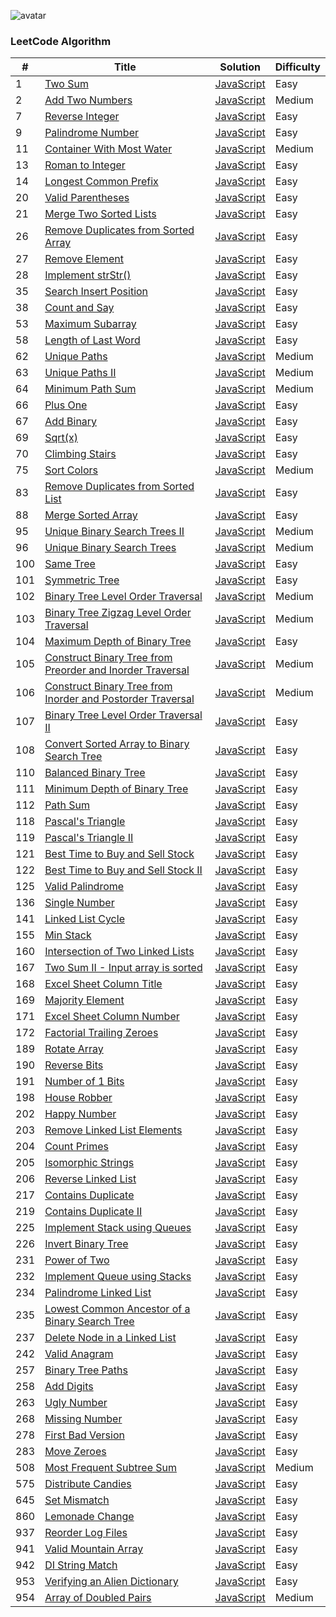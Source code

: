![avatar](https://leetcode.com/static/webpack_bundles/images/logo-dark.e99485d9b.svg)


### LeetCode Algorithm

| # | Title | Solution | Difficulty |
|---| ----- | -------- | ---------- |
|1|[Two Sum](https://leetcode.com/problems/two-sum/)|[JavaScript](./Problems/1.TwoSum/1.js)|Easy|
|2|[Add Two Numbers](https://leetcode.com/problems/add-two-numbers/)|[JavaScript](./Problems/2.AddTwoNumbers/2.js)|Medium|
|7|[Reverse Integer](https://leetcode.com/problems/reverse-integer/)|[JavaScript](./Problems/7.ReverseInteger/7.js)|Easy|
|9|[Palindrome Number](https://leetcode.com/problems/palindrome-number/)|[JavaScript](./Problems/9.PalindromeNumber/9.js)|Easy|
|11|[Container With Most Water](https://leetcode.com/problems/container-with-most-water/)|[JavaScript](./Problems/11.ContainerWithMostWater/11.js)|Medium|
|13|[Roman to Integer](https://leetcode.com/problems/roman-to-integer/)|[JavaScript](./Problems/13.RomantoInteger/13.js)|Easy|
|14|[Longest Common Prefix](https://leetcode.com/problems/longest-common-prefix/)|[JavaScript](./Problems/14.LongestCommonPrefix/14.js)|Easy|
|20|[Valid Parentheses](https://leetcode.com/problems/valid-parentheses/)|[JavaScript](./Problems/20.ValidParentheses/20.js)|Easy|
|21|[Merge Two Sorted Lists](https://leetcode.com/problems/merge-two-sorted-lists/)|[JavaScript](./Problems/21.MergeTwoSortedLists/21.js)|Easy|
|26|[Remove Duplicates from Sorted Array](https://leetcode.com/problems/remove-duplicates-from-sorted-array/)|[JavaScript](./Problems/26.RemoveDuplicatesfromSortedArray/26.js)|Easy|
|27|[Remove Element](https://leetcode.com/problems/remove-element/)|[JavaScript](./Problems/27.RemoveElement/27.js)|Easy|
|28|[Implement strStr()](https://leetcode.com/problems/implement-strstr/)|[JavaScript](./Problems/28.Implement_strStr()/28.js)|Easy|
|35|[Search Insert Position](https://leetcode.com/problems/search-insert-position/)|[JavaScript](./Problems/35.SearchInsertPosition/35.js)|Easy|
|38|[Count and Say](https://leetcode.com/problems/count-and-say/)|[JavaScript](./Problems/38.CountAndSay/38.js)|Easy|
|53|[Maximum Subarray](https://leetcode.com/problems/maximum-subarray/)|[JavaScript](./Problems/53.MaximumSubarray/53.js)|Easy|
|58|[Length of Last Word](https://leetcode.com/problems/length-of-last-word/)|[JavaScript](./Problems/58.LengthOfLastWord/58.js)|Easy|
|62|[Unique Paths](https://leetcode.com/problems/unique-paths/)|[JavaScript](./Problems/62.UniquePaths/62.js)|Medium|
|63|[Unique Paths II](https://leetcode.com/problems/unique-paths-ii/)|[JavaScript](./Problems/63.UniquePathsII/63.js)|Medium|
|64|[Minimum Path Sum](https://leetcode.com/problems/minimum-path-sum/)|[JavaScript](./Problems/64.MinimumPathSum/64.js)|Medium|
|66|[Plus One](https://leetcode.com/problems/plus-one/)|[JavaScript](./Problems/66.PlusOne/66.js)|Easy|
|67|[Add Binary](https://leetcode.com/problems/add-binary/)|[JavaScript](./Problems/67.AddBinary/67.js)|Easy|
|69|[Sqrt(x)](https://leetcode.com/problems/sqrtx/)|[JavaScript](./Problems/69.Sqrt(x)/69.js)|Easy|
|70|[Climbing Stairs](https://leetcode.com/problems/climbing-stairs/)|[JavaScript](./Problems/70.ClimbingStairs/70.js)|Easy|
|75|[Sort Colors](https://leetcode.com/problems/sort-colors/)|[JavaScript](./Problems/75.SortColors/75.js)|Medium|
|83|[Remove Duplicates from Sorted List](https://leetcode.com/problems/remove-duplicates-from-sorted-list/)|[JavaScript](./Problems/83.RemoveDuplicatesfromSortedList/83.js)|Easy|
|88|[Merge Sorted Array](https://leetcode.com/problems/merge-sorted-array/)|[JavaScript](./Problems/88.MergeSortedArray/88.js)|Easy|
|95|[Unique Binary Search Trees II](https://leetcode.com/problems/unique-binary-search-trees-ii/)|[JavaScript](./Problems/95.UniqueBinarySearchTreesII/95.js)|Medium|
|96|[Unique Binary Search Trees](https://leetcode.com/problems/unique-binary-search-trees/)|[JavaScript](./Problems/96.UniqueBinarySearchTrees/96.js)|Medium|
|100|[Same Tree](https://leetcode.com/problems/same-tree/)|[JavaScript](./Problems/100.SameTree/100.js)|Easy|
|101|[Symmetric Tree](https://leetcode.com/problems/symmetric-tree/)|[JavaScript](./Problems/101.SymmetricTree/101.js)|Easy|
|102|[Binary Tree Level Order Traversal](https://leetcode.com/problems/binary-tree-level-order-traversal/)|[JavaScript](./Problems/102.BinaryTreeLevelOrderTraversal/102.js)|Medium|
|103|[Binary Tree Zigzag Level Order Traversal](https://leetcode.com/problems/binary-tree-zigzag-level-order-traversal/)|[JavaScript](./Problems/103.BinaryTreeZigzagLevelOrderTraversal/103.js)|Medium|
|104|[Maximum Depth of Binary Tree](https://leetcode.com/problems/maximum-depth-of-binary-tree/)|[JavaScript](./Problems/104.MaximumDepthOfBinaryTree/104.js)|Easy|
|105|[Construct Binary Tree from Preorder and Inorder Traversal](https://leetcode.com/problems/construct-binary-tree-from-preorder-and-inorder-traversal/)|[JavaScript](./Problems/105.ConstructBinaryTreeFromPreorderAndInorderTraversal/105.js)|Medium|
|106|[Construct Binary Tree from Inorder and Postorder Traversal](https://leetcode.com/problems/construct-binary-tree-from-inorder-and-postorder-traversal/)|[JavaScript](./Problems/106.ConstructBinaryTreeFromInorderAndPostorderTraversal/106.js)|Medium|
|107|[Binary Tree Level Order Traversal II](https://leetcode.com/problems/binary-tree-level-order-traversal-ii/)|[JavaScript](./Problems/107.BinaryTreeLevelOrderTraversalII/107.js)|Easy|
|108|[Convert Sorted Array to Binary Search Tree](https://leetcode.com/problems/convert-sorted-array-to-binary-search-tree/)|[JavaScript](./Problems/108.ConvertSortedArraytoBinarySearchTree/108.js)|Easy|
|110|[Balanced Binary Tree](https://leetcode.com/problems/balanced-binary-tree/)|[JavaScript](./Problems/110.BalancedBinaryTree/110.js)|Easy|
|111|[Minimum Depth of Binary Tree](https://leetcode.com/problems/minimum-depth-of-binary-tree/)|[JavaScript](./Problems/111.MinimumDepthOfBinaryTree/111.js)|Easy|
|112|[Path Sum](https://leetcode.com/problems/path-sum/)|[JavaScript](./Problems/112.PathSum/112.js)|Easy|
|118|[Pascal's Triangle](https://leetcode.com/problems/pascals-triangle/)|[JavaScript](./Problems/118.Pascal'sTriangle/118.js)|Easy|
|119|[Pascal's Triangle II](https://leetcode.com/problems/pascals-triangle-ii/)|[JavaScript](./Problems/119.Pascal'sTriangleII/119.js)|Easy|
|121|[Best Time to Buy and Sell Stock](https://leetcode.com/problems/best-time-to-buy-and-sell-stock/)|[JavaScript](./Problems/121.BestTimeToBuyAndSellStock/121.js)|Easy|
|122|[Best Time to Buy and Sell Stock II](https://leetcode.com/problems/best-time-to-buy-and-sell-stock-ii/)|[JavaScript](./Problems/122.BestTimeToBuyAndSellStockII/122.js)|Easy|
|125|[Valid Palindrome](https://leetcode.com/problems/valid-palindrome/)|[JavaScript](./Problems/125.ValidPalindrome/125.js)|Easy|
|136|[Single Number](https://leetcode.com/problems/single-number/)|[JavaScript](./Problems/136.SingleNumber/136.js)|Easy|
|141|[Linked List Cycle](https://leetcode.com/problems/linked-list-cycle/)|[JavaScript](./Problems/141.LinkedListCycle/141.js)|Easy|
|155|[Min Stack](https://leetcode.com/problems/min-stack/)|[JavaScript](./Problems/155.MinStack/155.js)|Easy|
|160|[Intersection of Two Linked Lists](https://leetcode.com/problems/intersection-of-two-linked-lists/)|[JavaScript](./Problems/160.IntersectionOfTwoLinkedLists/160.js)|Easy|
|167|[Two Sum II - Input array is sorted](https://leetcode.com/problems/two-sum-ii-input-array-is-sorted/)|[JavaScript](./Problems/167.TwoSumII-InputArrayIsSorted/167.js)|Easy|
|168|[Excel Sheet Column Title](https://leetcode.com/problems/excel-sheet-column-title/)|[JavaScript](./Problems/168.ExcelSheetColumnTitle/168.js)|Easy|
|169|[Majority Element](https://leetcode.com/problems/majority-element/)|[JavaScript](./Problems/169.MajorityElement/169.js)|Easy|
|171|[Excel Sheet Column Number](https://leetcode.com/problems/excel-sheet-column-number/)|[JavaScript](./Problems/171.ExcelSheetColumnNumber/171.js)|Easy|
|172|[Factorial Trailing Zeroes](https://leetcode.com/problems/factorial-trailing-zeroes/)|[JavaScript](./Problems/172.FactorialTrailingZeroes/172.js)|Easy|
|189|[Rotate Array](https://leetcode.com/problems/rotate-array/)|[JavaScript](./Problems/189.RotateArray/189.js)|Easy|
|190|[Reverse Bits](https://leetcode.com/problems/reverse-bits/)|[JavaScript](./Problems/190.ReverseBits/190.js)|Easy|
|191|[Number of 1 Bits](https://leetcode.com/problems/number-of-1-bits/)|[JavaScript](./Problems/191.NumberOf1Bits/191.js)|Easy|
|198|[House Robber](https://leetcode.com/problems/house-robber/)|[JavaScript](./Problems/198.HouseRobber/198.js)|Easy|
|202|[Happy Number](https://leetcode.com/problems/happy-number/)|[JavaScript](./Problems/202.HappyNumber/202.js)|Easy|
|203|[Remove Linked List Elements](https://leetcode.com/problems/remove-linked-list-elements/)|[JavaScript](./Problems/203.RemoveLinkedListElements/203.js)|Easy|
|204|[Count Primes](https://leetcode.com/problems/count-primes/)|[JavaScript](./Problems/204.CountPrimes/204.js)|Easy|
|205|[Isomorphic Strings](https://leetcode.com/problems/isomorphic-strings/)|[JavaScript](./Problems/205.IsomorphicStrings/205.js)|Easy|
|206|[Reverse Linked List](https://leetcode.com/problems/reverse-linked-list/)|[JavaScript](./Problems/206.ReverseLinkedList/206.js)|Easy|
|217|[Contains Duplicate](https://leetcode.com/problems/contains-duplicate/)|[JavaScript](./Problems/217.ContainsDuplicate/217.js)|Easy|
|219|[Contains Duplicate II](https://leetcode.com/problems/contains-duplicate-ii/)|[JavaScript](./Problems/219.ContainsDuplicateII/219.js)|Easy|
|225|[Implement Stack using Queues](https://leetcode.com/problems/implement-stack-using-queues/)|[JavaScript](./Problems/225.ImplementStackUsingQueues/225.js)|Easy|
|226|[Invert Binary Tree](https://leetcode.com/problems/invert-binary-tree/)|[JavaScript](./Problems/226.InvertBinaryTree/226.js)|Easy|
|231|[Power of Two](https://leetcode.com/problems/power-of-two/)|[JavaScript](./Problems/231.PowerOfTwo/231.js)|Easy|
|232|[Implement Queue using Stacks](https://leetcode.com/problems/implement-queue-using-stacks/)|[JavaScript](./Problems/232.ImplementQueueUsingStacks/232.js)|Easy|
|234|[Palindrome Linked List](https://leetcode.com/problems/palindrome-linked-list/)|[JavaScript](./Problems/234.PalindromeLinkedList/234.js)|Easy|
|235|[Lowest Common Ancestor of a Binary Search Tree](https://leetcode.com/problems/lowest-common-ancestor-of-a-binary-search-tree/)|[JavaScript](./Problems/235.LowestCommonAncestorOfABinarySearchTree/235.js)|Easy|
|237|[Delete Node in a Linked List](https://leetcode.com/problems/delete-node-in-a-linked-list/)|[JavaScript](./Problems/237.DeleteNodeInALinkedList/237.js)|Easy|
|242|[Valid Anagram](https://leetcode.com/problems/valid-anagram/)|[JavaScript](./Problems/242.ValidAnagram/242.js)|Easy|
|257|[Binary Tree Paths](https://leetcode.com/problems/binary-tree-paths/)|[JavaScript](./Problems/257.BinaryTreePaths/257.js)|Easy|
|258|[Add Digits](https://leetcode.com/problems/add-digits/)|[JavaScript](./Problems/258.AddDigits/258.js)|Easy|
|263|[Ugly Number](https://leetcode.com/problems/ugly-number/)|[JavaScript](./Problems/263.UglyNumber/263.js)|Easy|
|268|[Missing Number](https://leetcode.com/problems/missing-number/)|[JavaScript](./Problems/268.MissingNumber/268.js)|Easy|
|278|[First Bad Version](https://leetcode.com/problems/first-bad-version/)|[JavaScript](./Problems/278.FirstBadVersion/278.js)|Easy|
|283|[Move Zeroes](https://leetcode.com/problems/move-zeroes/)|[JavaScript](./Problems/283.MoveZeroes/283.js)|Easy|
|508|[Most Frequent Subtree Sum](https://leetcode.com/problems/most-frequent-subtree-sum/)|[JavaScript](./Problems/508.MostFrequentSubtreeSum/508.js)|Medium|
|575|[Distribute Candies](https://leetcode.com/problems/distribute-candies/)|[JavaScript](./Problems/575.DistributeCandies/575.js)|Easy|
|645|[Set Mismatch](https://leetcode.com/problems/set-mismatch/)|[JavaScript](./Problems/645.SetMismatch/645.js)|Easy|
|860|[Lemonade Change](https://leetcode.com/problems/lemonade-change/)|[JavaScript](./Problems/860.LemonadeChange/860.js)|Easy|
|937|[Reorder Log Files](https://leetcode.com/problems/reorder-log-files/)|[JavaScript](./Problems/937.ReorderLogFiles/937.js)|Easy|
|941|[Valid Mountain Array](https://leetcode.com/problems/valid-mountain-array/)|[JavaScript](./Problems/941.ValidMountainArray/941.js)|Easy|
|942|[DI String Match](https://leetcode.com/problems/di-string-match/)|[JavaScript](./Problems/942.DIStringMatch/942.js)|Easy|
|953|[Verifying an Alien Dictionary](https://leetcode.com/problems/verifying-an-alien-dictionary/)|[JavaScript](./Problems/953.VerifyingAnAlienDictionary/953.js)|Easy|
|954|[Array of Doubled Pairs](https://leetcode.com/problems/array-of-doubled-pairs/)|[JavaScript](./Problems/953.VerifyingAnAlienDictionary/954.js)|Medium|